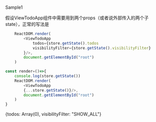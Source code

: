Sample1

假设ViewTodoApp组件中需要用到两个props（或者说外部传入的两个子state），正常的写法是

```js
    ReactDOM.render(
        <ViewTodoApp 
            todos={store.getState().todos
            visibilityFilter={store.getState().visibilityFilter}
        }/>,
        document.getElementById("root")
    )
```

```js
const render=()=>{
    console.log(store.getState())
    ReactDOM.render(
        <ViewTodoApp 
        {...store.getState()}/>,
        document.getElementById("root")
    )
}
```

 {todos: Array\(0\), visibilityFilter: "SHOW\_ALL"}

